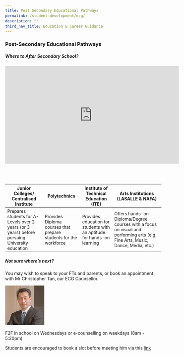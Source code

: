 ```yaml
---
title: Post Secondary Educational Pathways
permalink: /student-development/ecg/
description: ""
third_nav_title: Education & Career Guidance
---
```

### Post-Secondary Educational Pathways

##### Where to After Secondary School?

<iframe width="560" height="315" src="https://www.youtube.com/embed/ndDVlzT-z0g" title="YouTube video player" frameborder="0" allow="accelerometer; autoplay; clipboard-write; encrypted-media; gyroscope; picture-in-picture" allowfullscreen></iframe>

<br> <br>

| Junior Colleges/ Centralised Institute                                                        | Polytechnics                                                     | Institute of Technical Education (ITE)                                 | Arts Institutions (LASALLE & NAFA)                                                                                            |
| --------------------------------------------------------------------------------------------- | ---------------------------------------------------------------- | ---------------------------------------------------------------------- | ----------------------------------------------------------------------------------------------------------------------------- |
| Prepares students for A-Levels over 2 years (or 3 years) before pursuing University education | Provides Diploma courses that prepare students for the workforce | Provides education for students with an aptitude for hands-on learning | Offers hands-on Diploma/Degree courses with a focus on visual and performing arts (e.g. Fine Arts, Music, Dance, Media, etc.) |

##### Not sure where’s next?

You may wish to speak to your FTs and parents, or book an appointment with Mr Christopher Tan, our ECG Counsellor.

<img src="/images/ecgcounsellor.png" 
     style="width:25%; align:left" >
<br>

F2F in school on Wednesdays or e-counselling on weekdays (8am - 5:30pm)

Students are encouraged to book a slot before meeting him via this [link](https://moeecg.appointeze.com/onlinelink/ChristopherTan)